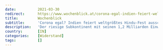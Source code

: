 ```yaml
---
date:          2021-03-30
redirect:      https://www.wochenblick.at/corona-egal-indien-feiert-weltgroesstes-hindu-fest-ausschweifend/
title:         Wochenblick
subtitle:      'Corona egal? Indien feiert weltgrößtes Hindu-Fest ausschweifend'
description:   'Der riesige Subkontinent mit seinen 1,2 Milliarden Einwohnern müsste von Corona in eine Seuchenhölle aus Leichen und Krankheiten verwandelt worden sein, wenn die Droh-Szenarien unserer Politiker stimmen würden. Stattdessen sind in einigen Bundesstaaten die Sterbefälle im Vergleich zu den Vorjahren sogar gesunken und auch das beliebte Hindu-Festival Holi zum Beginn des Frühlings findet in all […]'
country:       [IN]
categories:    [Widerstand]
tags:          []
---
```

